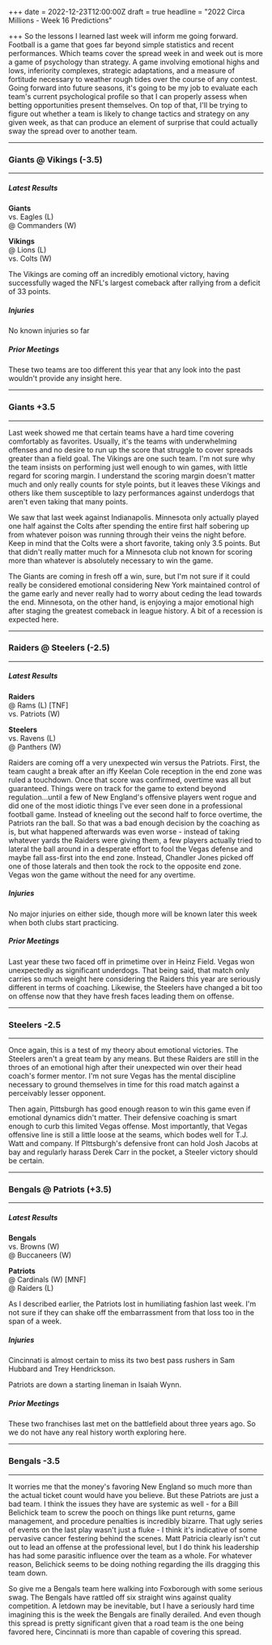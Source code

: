 +++
date = 2022-12-23T12:00:00Z
draft = true
headline = "2022 Circa Millions - Week 16 Predictions"

+++
So the lessons I learned last week will inform me going forward. Football is a game that goes far beyond simple statistics and recent performances. Which teams cover the spread week in and week out is more a game of psychology than strategy. A game involving emotional highs and lows, inferiority complexes, strategic adaptations, and a measure of fortitude necessary to weather rough tides over the course of any contest. Going forward into future seasons, it's going to be my job to evaluate each team's current psychological profile so that I can properly assess when betting opportunities present themselves. On top of that, I'll be trying to figure out whether a team is likely to change tactics and strategy on any given week, as that can produce an element of surprise that could actually sway the spread over to another team.

***

### Giants @ Vikings (-3.5)

***

##### Latest Results

**Giants**  
vs. Eagles (L)  
@ Commanders (W)

**Vikings**  
@ Lions (L)  
vs. Colts (W)

The Vikings are coming off an incredibly emotional victory, having successfully waged the NFL's largest comeback after rallying from a deficit of 33 points.

##### Injuries

No known injuries so far

##### Prior Meetings

These two teams are too different this year that any look into the past wouldn't provide any insight here.

***

### Giants +3.5

***

Last week showed me that certain teams have a hard time covering comfortably as favorites. Usually, it's the teams with underwhelming offenses and no desire to run up the score that struggle to cover spreads greater than a field goal. The Vikings are one such team. I'm not sure why the team insists on performing just well enough to win games, with little regard for scoring margin. I understand the scoring margin doesn't matter much and only really counts for style points, but it leaves these Vikings and others like them susceptible to lazy performances against underdogs that aren't even taking that many points.

We saw that last week against Indianapolis. Minnesota only actually played one half against the Colts after spending the entire first half sobering up from whatever poison was running through their veins the night before. Keep in mind that the Colts were a short favorite, taking only 3.5 points. But that didn't really matter much for a Minnesota club not known for scoring more than whatever is absolutely necessary to win the game.

The Giants are coming in fresh off a win, sure, but I'm not sure if it could really be considered emotional considering New York maintained control of the game early and never really had to worry about ceding the lead towards the end. Minnesota, on the other hand, is enjoying a major emotional high after staging the greatest comeback in league history. A bit of a recession is expected here.

***

### Raiders @ Steelers (-2.5)

***

##### Latest Results

**Raiders**  
@ Rams (L) \[TNF\]  
vs. Patriots (W)

**Steelers**  
vs. Ravens (L)  
@ Panthers (W)

Raiders are coming off a very unexpected win versus the Patriots. First, the team caught a break after an iffy Keelan Cole reception in the end zone was ruled a touchdown. Once that score was confirmed, overtime was all but guaranteed. Things were on track for the game to extend beyond regulation...until a few of New England's offensive players went rogue and did one of the most idiotic things I've ever seen done in a professional football game. Instead of kneeling out the second half to force overtime, the Patriots ran the ball. So that was a bad enough decision by the coaching as is, but what happened afterwards was even worse - instead of taking whatever yards the Raiders were giving them, a few players actually tried to lateral the ball around in a desperate effort to fool the Vegas defense and maybe fall ass-first into the end zone. Instead, Chandler Jones picked off one of those laterals and then took the rock to the opposite end zone. Vegas won the game without the need for any overtime.

##### Injuries

No major injuries on either side, though more will be known later this week when both clubs start practicing.

##### Prior Meetings

Last year these two faced off in primetime over in Heinz Field. Vegas won unexpectedly as significant underdogs. That being said, that match only carries so much weight here considering the Raiders this year are seriously different in terms of coaching. Likewise, the Steelers have changed a bit too on offense now that they have fresh faces leading them on offense.

***

### Steelers -2.5

***

Once again, this is a test of my theory about emotional victories. The Steelers aren't a great team by any means. But these Raiders are still in the throes of an emotional high after their unexpected win over their head coach's former mentor. I'm not sure Vegas has the mental discipline necessary to ground themselves in time for this road match against a perceivably lesser opponent.

Then again, Pittsburgh has good enough reason to win this game even if emotional dynamics didn't matter. Their defensive coaching is smart enough to curb this limited Vegas offense. Most importantly, that Vegas offensive line is still a little loose at the seams, which bodes well for T.J. Watt and company. If PIttsburgh's defensive front can hold Josh Jacobs at bay and regularly harass Derek Carr in the pocket, a Steeler victory should be certain.

***

### Bengals @ Patriots (+3.5)

***

##### Latest Results

**Bengals**  
vs. Browns (W)  
@ Buccaneers (W)

**Patriots**  
@ Cardinals (W) \[MNF\]  
@ Raiders (L)

As I described earlier, the Patriots lost in humiliating fashion last week. I'm not sure if they can shake off the embarrassment from that loss too in the span of a week.

##### Injuries

Cincinnati is almost certain to miss its two best pass rushers in Sam Hubbard and Trey Hendrickson.

Patriots are down a starting lineman in Isaiah Wynn.

##### Prior Meetings

These two franchises last met on the battlefield about three years ago. So we do not have any real history worth exploring here.

***

### Bengals -3.5

***

It worries me that the money's favoring New England so much more than the actual ticket count would have you believe. But these Patriots are just a bad team. I think the issues they have are systemic as well - for a Bill Belichick team to screw the pooch on things like punt returns, game management, and procedure penalties is incredibly bizarre. That ugly series of events on the last play wasn't just a fluke - I think it's indicative of some pervasive cancer festering behind the scenes. Matt Patricia clearly isn't cut out to lead an offense at the professional level, but I do think his leadership has had some parasitic influence over the team as a whole. For whatever reason, Belichick seems to be doing nothing regarding the ills dragging this team down.

So give me a Bengals team here walking into Foxborough with some serious swag. The Bengals have rattled off six straight wins against quality competition. A letdown may be inevitable, but I have a seriously hard time imagining this is the week the Bengals are finally derailed. And even though this spread is pretty significant given that a road team is the one being favored here, Cincinnati is more than capable of covering this spread. 